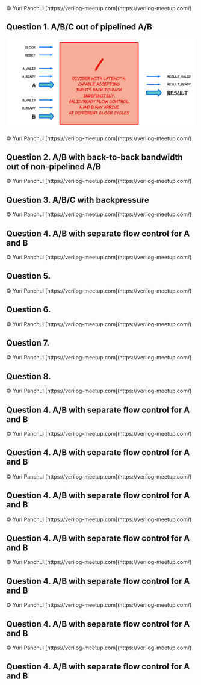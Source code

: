 <div style="page-break-before:always"></div>
© Yuri Panchul [https://verilog-meetup.com](https://verilog-meetup.com/)

## Question 1. A/B/C out of pipelined A/B

![pipe_div_flow_separate_a_b.png](pipe_div_flow_separate_a_b.png)

<div style="page-break-before:always"></div>
© Yuri Panchul [https://verilog-meetup.com](https://verilog-meetup.com/)

## Question 2. A/B with back-to-back bandwidth out of non-pipelined A/B

<div style="page-break-before:always"></div>
© Yuri Panchul [https://verilog-meetup.com](https://verilog-meetup.com/)

## Question 3. A/B/C with backpressure

<div style="page-break-before:always"></div>
© Yuri Panchul [https://verilog-meetup.com](https://verilog-meetup.com/)

## Question 4. A/B with separate flow control for A and B

<div style="page-break-before:always"></div>
© Yuri Panchul [https://verilog-meetup.com](https://verilog-meetup.com/)

## Question 5.

<div style="page-break-before:always"></div>
© Yuri Panchul [https://verilog-meetup.com](https://verilog-meetup.com/)

## Question 6.

<div style="page-break-before:always"></div>
© Yuri Panchul [https://verilog-meetup.com](https://verilog-meetup.com/)

## Question 7.

<div style="page-break-before:always"></div>
© Yuri Panchul [https://verilog-meetup.com](https://verilog-meetup.com/)

## Question 8.

<div style="page-break-before:always"></div>
© Yuri Panchul [https://verilog-meetup.com](https://verilog-meetup.com/)

## Question 4. A/B with separate flow control for A and B

<div style="page-break-before:always"></div>
© Yuri Panchul [https://verilog-meetup.com](https://verilog-meetup.com/)

## Question 4. A/B with separate flow control for A and B

<div style="page-break-before:always"></div>
© Yuri Panchul [https://verilog-meetup.com](https://verilog-meetup.com/)

## Question 4. A/B with separate flow control for A and B

<div style="page-break-before:always"></div>
© Yuri Panchul [https://verilog-meetup.com](https://verilog-meetup.com/)

## Question 4. A/B with separate flow control for A and B

<div style="page-break-before:always"></div>
© Yuri Panchul [https://verilog-meetup.com](https://verilog-meetup.com/)

## Question 4. A/B with separate flow control for A and B

<div style="page-break-before:always"></div>
© Yuri Panchul [https://verilog-meetup.com](https://verilog-meetup.com/)

## Question 4. A/B with separate flow control for A and B

<div style="page-break-before:always"></div>
© Yuri Panchul [https://verilog-meetup.com](https://verilog-meetup.com/)

## Question 4. A/B with separate flow control for A and B
